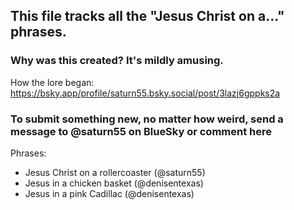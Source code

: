 ## This file tracks all the "Jesus Christ on a..." phrases. 

### Why was this created? It's mildly amusing.

How the lore began: https://bsky.app/profile/saturn55.bsky.social/post/3lazj6gppks2a

### To submit something new, no matter how weird, send a message to @saturn55 on BlueSky or comment here

Phrases:
- Jesus Christ on a rollercoaster	(@saturn55)
- Jesus in a chicken basket	(@denisentexas)
- Jesus in a pink Cadillac	(@denisentexas)
